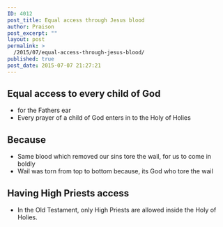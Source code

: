 ```yaml
---
ID: 4012
post_title: Equal access through Jesus blood
author: Praison
post_excerpt: ""
layout: post
permalink: >
  /2015/07/equal-access-through-jesus-blood/
published: true
post_date: 2015-07-07 21:27:21
---
```

<h2>Equal access to every child of God</h2>
<ul>
	<li>for the Fathers ear</li>
	<li>Every prayer of a child of God enters in to the Holy of Holies</li>
</ul>
<h2>Because</h2>
<ul>
	<li>Same blood which removed our sins tore the wail, for us to come in boldly</li>
	<li>Wail was torn from top to bottom because, its God who tore the wail</li>
</ul>
<h2>Having High Priests access</h2>
<ul>
	<li>In the Old Testament, only High Priests are allowed inside the Holy of Holies.</li>
</ul>